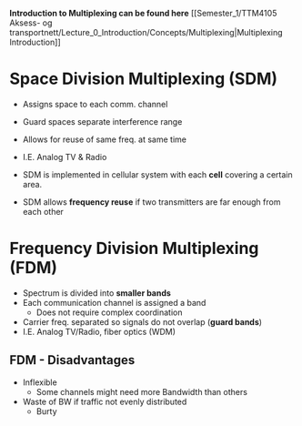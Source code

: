 **Introduction to Multiplexing can be found here**
[[Semester_1/TTM4105 Aksess- og transportnett/Lecture_0_Introduction/Concepts/Multiplexing|Multiplexing Introduction]]

# Space Division Multiplexing (SDM)

* Assigns space to each comm. channel
* Guard spaces separate interference range
* Allows for reuse of same freq. at same time
* I.E. Analog TV & Radio

* SDM is implemented in cellular system with each **cell** covering a certain area.

* SDM allows **frequency reuse** if two transmitters are far enough from each other

# Frequency Division Multiplexing (FDM)

* Spectrum is divided into **smaller bands**
* Each communication channel is assigned a band
	* Does not require complex coordination
* Carrier freq. separated so signals do not overlap (**guard bands**)
* I.E. Analog TV/Radio, fiber optics (WDM)

## FDM - Disadvantages

* Inflexible
	* Some channels might need more Bandwidth than others
* Waste of BW if traffic not evenly distributed
	* Burty

